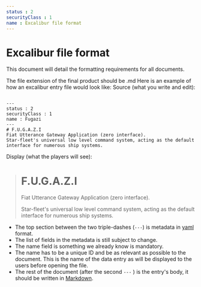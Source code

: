 ```yaml
---
status : 2
securityClass : 1
name : Excalibur file format
---
```

# Excalibur file format

This document will detail the formatting requirements for all documents.

The file extension of the final product should be .md
Here is an example of how an excalibur entry file would look like:
Source (what you write and edit):
```

---
status : 2
securityClass : 1
name : Fugazi
---
# F.U.G.A.Z.I
Fiat Utterance Gateway Application (zero interface).
Star-fleet's universal low level command system, acting as the default interface for numerous ship systems.
```

Display (what the players will see):

> # F.U.G.A.Z.I
>
> Fiat Utterance Gateway Application (zero interface).
> 
> Star-fleet's universal low level command system, acting as the default interface for numerous ship systems.


 - The top section between the two triple-dashes (`---`) is metadata in [yaml](http://www.yaml.org/start.html) format. 
 - The list of fields in the metadata is still subject to change. 
 - The name field is something we already know is mandatory.
 - The name has to be a unique ID and be as relevant as possible to the document. This is the name of the data entry as will be displayed to the users before opening the file.
 - The rest of the document (after the second `---` ) is the entry's body, it should be written in [Markdown](https://github.com/adam-p/markdown-here/wiki/Markdown-Cheatsheet).
